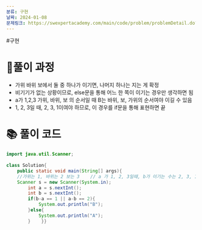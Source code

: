 ```yaml
---
분류: 구현
날짜: 2024-01-08
문제링크: https://swexpertacademy.com/main/code/problem/problemDetail.do?contestProbId=AV5PjKXKALcDFAUq
---
```

#구현

# 🤔풀이 과정
- 가위 바위 보에서 둘 중 하나가 이기면, 나머지 하나는 지는 게 확정
- 비기기가 없는 상황이므로, else문을 통해 어느 한 쪽이 이기는 경우만 생각하면 됨
- a가 1,2,3 가위, 바위, 보 의 순서일 때 B는 바위, 보, 가위의 순서여야 이길 수 있음
- 1, 2, 3일 때, 2, 3, 1이여야 하므로, 이 경우를 if문을 통해 표현하면 끝
# 📚 풀이 코드

```java
import java.util.Scanner;  
  
class Solution{  
    public static void main(String[] args){  
    //가위는 1, 바위는 2 보는 3    // a 가 1, 2, 3일때, b가 이기는 수는 2, 3, 1    //if문으로 b-a == 1이면, a가 1,2일때를 나타내고, a-b==2 면 3일때를 나타냄  
    Scanner s = new Scanner(System.in);  
        int a = s.nextInt();  
        int b = s.nextInt();  
        if(b-a == 1 || a-b == 2){  
            System.out.println("B");  
        }else{  
            System.out.println("A");  
        }    }}
```
